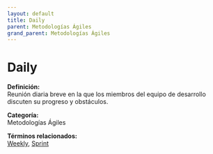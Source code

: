```yaml
---
layout: default
title: Daily
parent: Metodologías Ágiles
grand_parent: Metodologías Ágiles
---
```


# Daily

**Definición:**  
Reunión diaria breve en la que los miembros del equipo de desarrollo discuten su progreso y obstáculos.

**Categoría:**  
Metodologías Ágiles  

  


**Términos relacionados:**  
[Weekly](https://maleniski.github.io/diccionario-angl-tec-mx/docs/metodologías-ágiles/weekly.html), [Sprint](https://maleniski.github.io/diccionario-angl-tec-mx/docs/metodologías-ágiles/sprint.html)
